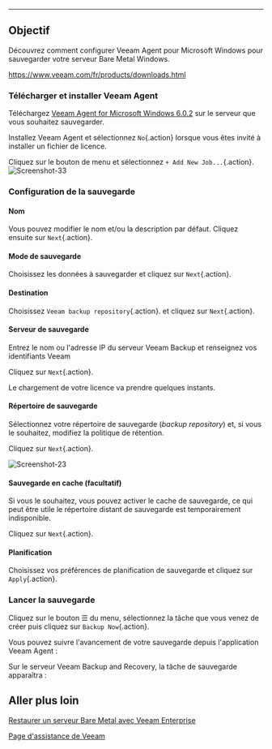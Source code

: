 
---

## Objectif

Découvrez comment configurer Veeam Agent pour Microsoft Windows pour sauvegarder votre serveur Bare Metal Windows.

https://www.veeam.com/fr/products/downloads.html



### Télécharger et installer Veeam Agent

Téléchargez [Veeam Agent for Microsoft Windows 6.0.2](https://login.veeam.com/realms/veeamsso/protocol/openid-connect/auth?client_id=veeam-com&response_type=code&redirect_uri=https%3A%2F%2Fwww.veeam.com%2Foauth&scope=profile&state=e9a55dcbf050f86c5eb69ea264b8fb86) sur le serveur que vous souhaitez sauvegarder.

Installez Veeam Agent et sélectionnez `No`{.action} lorsque vous êtes invité à installer un fichier de licence.

Cliquez sur le bouton de menu et sélectionnez `+ Add New Job...`{.action}.
![Screenshot-33](https://github.com/user-attachments/assets/0ed399d2-0267-4f5a-8c3c-ede5266fba3a)







### Configuration de la sauvegarde

#### Nom

Vous pouvez modifier le nom et/ou la description par défaut. Cliquez ensuite sur `Next`{.action}.


#### Mode de sauvegarde

Choisissez les données à sauvegarder et cliquez sur `Next`{.action}.


#### Destination

Choisissez `Veeam backup repository`{.action}. et cliquez sur `Next`{.action}.


#### Serveur de sauvegarde

Entrez le nom ou l'adresse IP du serveur Veeam Backup et renseignez vos identifiants Veeam 

Cliquez sur `Next`{.action}.

Le chargement de votre licence va prendre quelques instants.


#### Répertoire de sauvegarde

Sélectionnez votre répertoire de sauvegarde (*backup repository*) et, si vous le souhaitez, modifiez la politique de rétention.

Cliquez sur `Next`{.action}.

![Screenshot-23](https://github.com/user-attachments/assets/f26373e6-fdae-4692-a311-e52fec936c8a)



#### Sauvegarde en cache (facultatif)

Si vous le souhaitez, vous pouvez activer le cache de sauvegarde, ce qui peut être utile le répertoire distant de sauvegarde est temporairement indisponible.

Cliquez sur `Next`{.action}.


#### Planification

Choisissez vos préférences de planification de sauvegarde et cliquez sur `Apply`{.action}.





### Lancer la sauvegarde

Cliquez sur le bouton ☰ du menu, sélectionnez la tâche que vous venez de créer puis cliquez sur `Backup Now`{.action}.


Vous pouvez suivre l'avancement de votre sauvegarde depuis l'application Veeam Agent :


Sur le serveur Veeam Backup and Recovery, la tâche de sauvegarde apparaîtra :


## Aller plus loin

[Restaurer un serveur Bare Metal avec Veeam Enterprise](/pages/bare_metal_cloud/dedicated_servers/veeam-enterprise-server-restore)

[Page d'assistance de Veeam](https://www.veeam.com/knowledge-base.html)

